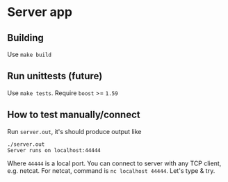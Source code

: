 # Server app

## Building
Use `make build`

## Run unittests (future)
Use `make tests`. Require `boost` >= `1.59`

## How to test manually/connect
Run `server.out`, it's should produce output like

    ./server.out
    Server runs on localhost:44444

Where `44444` is a local port. You can connect to server with any TCP client, e.g. netcat. For netcat, command is `nc localhost 44444`. Let's type & try.
